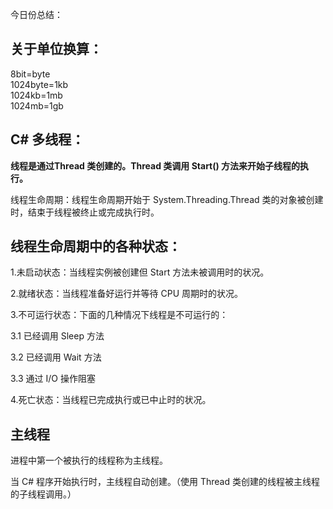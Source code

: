 今日份总结：  

关于单位换算：   
--  
  8bit=byte  
  1024byte=1kb  
  1024kb=1mb  
  1024mb=1gb   
  
C# 多线程：  
--  
**线程是通过Thread 类创建的。Thread 类调用 Start() 方法来开始子线程的执行。**  

线程生命周期：线程生命周期开始于 System.Threading.Thread 类的对象被创建时，结束于线程被终止或完成执行时。 
  
线程生命周期中的各种状态：
--

1.未启动状态：当线程实例被创建但 Start 方法未被调用时的状况。  
  
2.就绪状态：当线程准备好运行并等待 CPU 周期时的状况。  

3.不可运行状态：下面的几种情况下线程是不可运行的：  

3.1 已经调用 Sleep 方法  

3.2 已经调用 Wait 方法  

3.3 通过 I/O 操作阻塞  

4.死亡状态：当线程已完成执行或已中止时的状况。

主线程  
--  

进程中第一个被执行的线程称为主线程。

当 C# 程序开始执行时，主线程自动创建。（使用 Thread 类创建的线程被主线程的子线程调用。）
